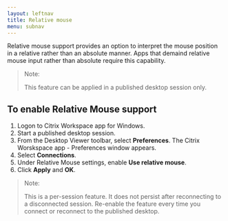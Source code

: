 ```yaml
---
layout: leftnav
title: Relative mouse
menu: subnav
---
```


Relative mouse support provides an option to interpret the mouse position in a relative rather than an absolute manner. Apps that demaind relative mouse input rather than absolute require this capability.

> Note:
>
> This feature can be applied in a published desktop session only.

## To enable Relative Mouse support

1.  Logon to Citrix Workspace app for Windows.
2.  Start a published desktop session.
3.  From the Desktop Viewer toolbar, select **Preferences**. The Citrix Worskspace app - Preferences window appears.
4.  Select **Connections**.
5.  Under Relative Mouse settings, enable **Use relative mouse**.
6.  Click **Apply** and **OK**.

> Note:
>
> This is a per-session feature. It does not persist after reconnecting to a disconnected session. Re-enable the feature every time you connect or reconnect to the published desktop.
